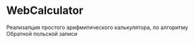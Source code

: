 # WebCalculator

Реализапция простого арифмитического калькулятора, по алгоритму Обратной польской записи
